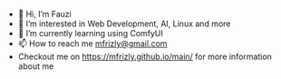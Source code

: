 - 👋 Hi, I’m Fauzi
- 👀 I’m interested in Web Development, AI, Linux and more
- 🌱 I’m currently learning using ComfyUI
- 📫 How to reach me mfrizly@gmail.com
- Checkout me on https://mfrizly.github.io/main/ for more information about me

<!---
mfrizly/mfrizly is a ✨ special ✨ repository because its `README.md` (this file) appears on your GitHub profile.
You can click the Preview link to take a look at your changes.
--->
